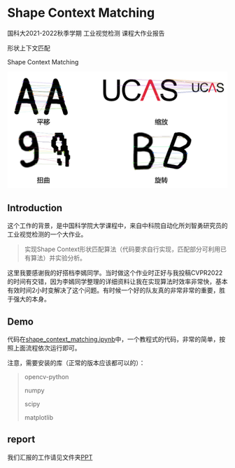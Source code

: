 # Shape Context Matching

国科大2021-2022秋季学期 工业视觉检测 课程大作业报告

形状上下文匹配

Shape Context Matching

![](./img/match.jpg)

## Introduction

这个工作的背景，是中国科学院大学课程中，来自中科院自动化所刘智勇研究员的工业视觉检测的一个大作业。

> 实现Shape Context形状匹配算法（代码要求自行实现，匹配部分可利用已有算法）并实验分析。

这里我要感谢我的好搭档李嫣同学。当时做这个作业时正好与我投稿CVPR2022的时间有交错，因为李嫣同学整理的详细资料让我在实现算法时效率非常快，基本有效时间2小时变解决了这个问题。有时候一个好的队友真的非常非常的重要，胜于强大的本身。

## Demo

代码在[shape_context_matching.ipynb](https://github.com/RuoyuChen10/Shape_Context_Matching/blob/main/shape_context_matching.ipynb)中，一个教程式的代码，非常的简单，按照上面流程依次运行即可。

注意，需要安装的库（正常的版本应该都可以的）：
> opencv-python
> 
> numpy
> 
> scipy
> 
> matplotlib

## report

我们汇报的工作请见文件夹[PPT](./ppt/)
